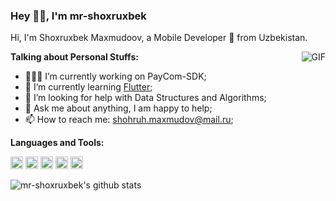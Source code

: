 ### Hey 👋🏽, I'm mr-shoxruxbek


Hi, I'm Shoxruxbek Maxmudoov, a Mobile Developer 🚀 from Uzbekistan.

  <img align="right" alt="GIF" src="https://media.giphy.com/media/836HiJc7pgzy8iNXCn/giphy.gif" />
  
**Talking about Personal Stuffs:**

- 👨🏽‍💻 I’m currently working on PayCom-SDK;
- 🌱 I’m currently learning [Flutter](https://www.flutter.com/); 
- 🤔 I’m looking for help with Data Structures and Algorithms;
- 💬 Ask me about anything, I am happy to help;
- 📫 How to reach me: shohruh.maxmudov@mail.ru;

**Languages and Tools:**  

<code><img height="20" src="https://www.jrebel.com/sites/rebel/files/image/2019-11/image-blog-jvm-languages-report-extended-interview-with-kotlin-creator-andrey-breslav.jpg"></code>
<code><img height="20" src="https://hsto.org/webt/0e/rn/j0/0ernj0wwnqnwdejls6zvzjup5k8.png"></code>
<code><img height="20" src="https://i.stack.imgur.com/9E2Gd.png"></code>
<code><img height="20" src="https://pluralsight.imgix.net/paths/python-7be70baaac.png"></code>
<code><img height="20" src="https://upload.wikimedia.org/wikipedia/commons/7/7a/C_Sharp_logo.svg"></code>


![mr-shoxruxbek's github stats](https://github-readme-stats.vercel.app/api?username=mr-shoxruxbek&show_icons=true&hide_border=true)

